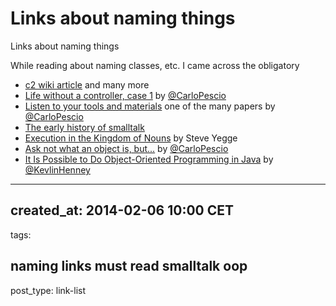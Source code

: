 # Links about naming things

Links about naming things

While reading about naming classes, etc. I came across the obligatory
* [c2 wiki article][10] and many more  
* [Life without a controller, case 1][11] by [@CarloPescio]  
* [Listen to your tools and materials][12] one of the many papers by [@CarloPescio]  
* [The early history of smalltalk][13]  
* [Execution in the Kingdom of Nouns][14] by Steve Yegge    
* [Ask not what an object is, but...][15] by [@CarloPescio]  
* [It Is Possible to Do Object-Oriented Programming in Java][16] by [@KevlinHenney]  

[10]: http://c2.com/cgi/wiki?DontNameClassesObjectManagerHandlerOrData
[11]: http://www.carlopescio.com/2012/03/life-without-controller-case-1.html
[@CarloPescio]: https://twitter.com/CarloPescio
[12]: http://www.eptacom.net/pubblicazioni/pub_eng/ListenToYourToolsAndMaterials.pdf
[13]: http://stephane.ducasse.free.fr/FreeBooks/SmalltalkHistoryHOPL.pdf
[14]: http://steve-yegge.blogspot.de/2006/03/execution-in-kingdom-of-nouns.html
[15]: http://www.carlopescio.com/2012/12/ask-not-what-object-is-but.html
[16]: http://www.infoq.com/presentations/It-Is-Possible-to-Do-OOP-in-Java
[@KevlinHenney]: https://twitter.com/KevlinHenney
---
created_at: 2014-02-06 10:00 CET
---
tags:

naming
links
must read
smalltalk
oop
---
post_type: link-list

